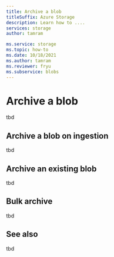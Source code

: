 ```yaml
---
title: Archive a blob
titleSuffix: Azure Storage
description: Learn how to ....
services: storage
author: tamram

ms.service: storage
ms.topic: how-to
ms.date: 10/18/2021
ms.author: tamram
ms.reviewer: fryu
ms.subservice: blobs
---
```


# Archive a blob

tbd

## Archive a blob on ingestion

tbd

## Archive an existing blob

tbd

## Bulk archive

tbd

## See also

tbd
